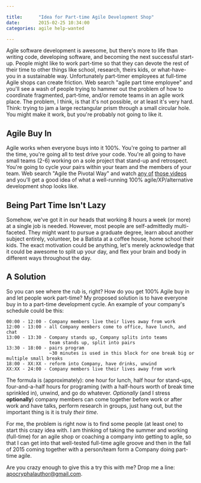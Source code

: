 ```yaml
---

title:      "Idea for Part-time Agile Development Shop"
date:       2015-02-25 10:34:00
categories: agile help-wanted

---
```


Agile software development is awesome, but there's more to life than writing
code, developing software, and becoming the next successful start-up. People
might like to work part-time so that they can devote the rest of their time to
other things like school, research, theirs kids, or what-have-you in a
sustainable way. Unfortunately part-timer employees at full-time Agile shops can
create friction.  Web search "agile part time employee" and you'll see a wash of
people trying to hammer out the problem of how to coordinate fragmented,
part-time, and/or remote teams in an agile work place.  The problem, I think, is
that it's not possible, or at least it's very hard. Think: trying to jam a large
rectangular prism through a small circular hole. You might make it work, but
you're probably not
going to like it.

Agile Buy In
------------
Agile works when everyone buys into it 100%. You're going to partner all the
time, you're going all to test drive your code. You're all going to have small
teams (2-6) working on a sole project that stand-up and retrospect. You're going
to cycle your pairs within your team and the members of your team. Web search
"Agile the Pivotal Way" and watch [any of][AtPW1] [those videos][AtPW2] and
you'll get a good idea of what a well-running 100% agile/XP/alternative
development shop looks like.

[AtPW1]: https://vimeo.com/52923973
[AtPW2]: http://pivotallabs.com/103-agile-the-pivotal-way/

Being Part Time Isn't Lazy
--------------------------
Somehow, we've got it in our heads that working 8 hours a week (or more) at a
single job is needed.  However, most people are self-admittedly multi-faceted.
They might want to pursue a graduate degree, learn about another subject
entirely, volunteer, be a Batista at a coffee house, home school their kids. The
exact motivation could be anything, let's merely acknowledge that it could be
awesome to split up your day, and flex your brain and body in different ways
throughout the day.

A Solution
----------
So you can see where the rub is, right? How do you get 100% Agile buy in and
let people work part-time?  My proposed solution is to have everyone buy in to a
part-time development cycle.  An example of your company's schedule could be
this:

    00:00 - 12:00 - Company members live their lives away from work
    12:00 - 13:00 - all Company members come to office, have lunch, and chat
    13:00 - 13:30 - Company stands up, Company splits into teams
                    team stands up, split into pairs
    13:30 - 18:00 - pairs program
                    ~30 minutes is used in this block for one break big or multiple small breaks
    18:00 - XX:XX - reform into Company, have drinks, unwind
    XX:XX - 24:00 - Company members live their lives away from work

The formula is (approximately): one hour for lunch, half hour for stand-ups,
four-and-a-half hours for programing (with a half-hours worth of
break time sprinkled in), unwind, and go do whatever. *Optionally* (and I stress
 **optionally**) company members can come together before work or after work and
 have talks, perform research in groups, just hang out, but the important thing
 is it is truly *their time*.

For me, the problem is right now is to find some people (at least one) to start
this crazy idea with.  I am thinking of taking the summer and working
(full-time) for an agile shop or coaching a company into getting to agile, so
that I can get into that well-tested full-time agile groove and then in the fall
of 2015 coming together with a person/team form a Company doing part-time agile.

Are you crazy enough to give this a try this with me? Drop me a line:
<apocryphalauthor@gmail.com>.


